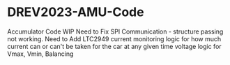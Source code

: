 # DREV2023-AMU-Code
Accumulator Code
WIP
Need to Fix
	SPI Communication - structure passing not working.
Need to Add
	LTC2949 current monitoring
	logic for how much current can or can't be taken for the car at any given time
	voltage logic for Vmax, Vmin, Balancing	